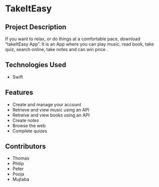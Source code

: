 # TakeItEasy

## Project Description

If you want to relax, or do things at a comfortable pace, download “takeItEasy App”. It is an App where you can play music, read book, take quiz, search online, take notes and can win price .

## Technologies Used

* Swift


## Features

* Create and manage your account
* Retrieve and view music using an API
* Retreive and view books using an API
* Create notes
* Browse the web
* Complete quizes


## Contributors
* Thomas 
* Philip
* Peter
* Pooja
* Mujtaba

